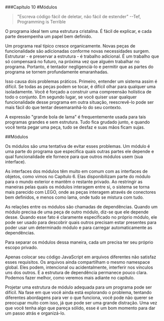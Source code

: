 ###Capítulo 10
#Módulos

>"Escreva código fácil de deletar, não fácil de estender"
>--Tef, Programming is Terrible

O programa ideal tem uma estrutura cristalina. É fácil de explicar, e cada parte desempenha um papel bem definido.

Um programa real típico cresce organicamente. Novas peças de funcionalidade são adicionadas conforme novas necessidades surgem. Estruturar - e preservar a estrutura - é trabalho adicional. É um trabalho que só compensará no futuro, na próxima vez que alguém trabalhar no programa. Portanto, é tentador negligenciá-lo e permitir que as partes do programa se tornem profundamente emaranhadas.

Isso causa dois problemas práticos. Primeiro, entender um sistema assim é difícil. Se todas as peças podem se tocar, é difícil olhar para qualquer uma isoladamente. Você é forçado a construir uma compreensão holística de todo o conjunto. Em segundo lugar, se você quiser usar qualquer funcionalidade desse programa em outra situação, reescrevê-lo pode ser mais fácil do que tentar desemaranhá-lo do seu contexto.

A expressão "grande bola de lama" é frequentemente usada para tais programas grandes e sem estrutura. Tudo fica grudado junto, e quando você tenta pegar uma peça, tudo se desfaz e suas mãos ficam sujas.

##Módulos

Os módulos são uma tentativa de evitar esses problemas. Um módulo é uma parte do programa que especifica quais outras partes ele depende e qual funcionalidade ele fornece para que outros módulos usem (sua interface).

As interfaces dos módulos têm muito em comum com as interfaces de objetos, como vimos no Capítulo 6. Elas disponibilizam parte do módulo para o mundo exterior e mantêm o restante privado. Ao restringir as maneiras pelas quais os módulos interagem entre si, o sistema se torna mais parecido com LEGO, onde as peças interagem através de conectores bem definidos, e menos como lama, onde tudo se mistura com tudo.

As relações entre os módulos são chamadas de dependências. Quando um módulo precisa de uma peça de outro módulo, diz-se que ele depende desse. Quando esse fato é claramente especificado no próprio módulo, ele pode ser usado para descobrir quais outros precisam estar presentes para poder usar um determinado módulo e para carregar automaticamente as dependências.

Para separar os módulos dessa maneira, cada um precisa ter seu próprio escopo privado.

Apenas colocar seu código JavaScript em arquivos diferentes não satisfaz esses requisitos. Os arquivos ainda compartilham o mesmo namespace global. Eles podem, intencional ou acidentalmente, interferir nos vínculos uns dos outros. E a estrutura de dependência permanece pouco clara. Podemos fazer melhor, como veremos mais adiante no capítulo.

Projetar uma estrutura de módulo adequada para um programa pode ser difícil. Na fase em que você ainda está explorando o problema, tentando diferentes abordagens para ver o que funciona, você pode não querer se preocupar muito com isso, já que pode ser uma grande distração. Uma vez que você tenha algo que pareça sólido, esse é um bom momento para dar um passo atrás e organizá-lo.